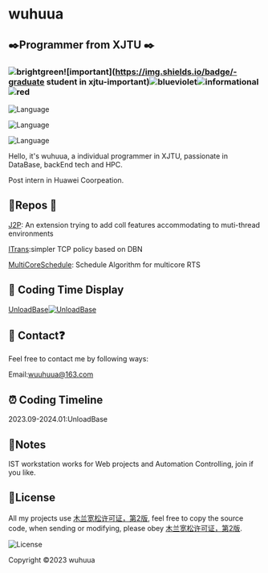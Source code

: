 #  wuhuua

## :black_nib:Programmer from XJTU :black_nib:

### ![brightgreen](https://img.shields.io/badge/-Post_intern_in_Huawei-brightgreen)![important](https://img.shields.io/badge/-graduate student in xjtu-important)![blueviolet](https://img.shields.io/badge/-HPC-blueviolet)![informational](https://img.shields.io/badge/-DataBase-informational)![red](https://img.shields.io/badge/-Xi'an-red)

![Language](https://img.shields.io/badge/language-java-brightgreen)

![Language](https://img.shields.io/badge/language-c++-brightgreen)

![Language](https://img.shields.io/badge/language-golang-brightgreen)

Hello, it's wuhuua, a individual programmer in XJTU, passionate in DataBase, backEnd tech and HPC.

Post intern in Huawei Coorpeation.


## :whale:Repos :feet:

[J2P](https://github.com/wuhuua/J2P): An extension trying to add coll features accommodating to muti-thread environments

[ITrans](https://github.com/wuhuua/ITrans):simpler TCP policy based on DBN

[MultiCoreSchedule](https://github.com/wuhuua/Multicoreschedule): Schedule Algorithm for multicore RTS

## :articulated_lorry: Coding Time Display

[UnloadBase](https://github.com/TuNNan2003/UnloadBase)[![UnloadBase](https://wakatime.com/badge/user/e4826945-9108-492a-9ac8-2bc8d7dfb994/project/ac35ffd3-95b2-4e3d-90d3-c5b6e2ade501.svg)](https://wakatime.com/badge/user/e4826945-9108-492a-9ac8-2bc8d7dfb994/project/ac35ffd3-95b2-4e3d-90d3-c5b6e2ade501)

## :thinking: Contact:question:
Feel free to contact me by following ways:

Email:wuuhuua@163.com


## :alarm_clock: Coding Timeline
2023.09-2024.01:UnloadBase

## :memo:Notes

IST workstation works for Web projects and Automation Controlling,  join if you like.

## :sparkling_heart:License

All my projects use [木兰宽松许可证，第2版](https://license.coscl.org.cn/MulanPSL2), feel free to copy the source code, when sending or modifying, please obey [木兰宽松许可证，第2版](https://license.coscl.org.cn/MulanPSL2).

![License](https://img.shields.io/badge/license-MuLan-yellow)



Copyright :copyright:2023 wuhuua

